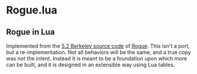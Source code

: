 # Rogue.lua

**Rogue in Lua**
-----
Implemented from the [5.2 Berkeley source code](https://britzl.github.io/roguearchive/) of [Rogue](https://en.wikipedia.org/wiki/Rogue_(video_game)).
This isn't a port, but a re-implementation. Not all behaviors will be the same, and a true copy was not the intent.
Instead it is meant to be a foundation upon which more can be built, and it is designed in an extensible way
using Lua tables.
